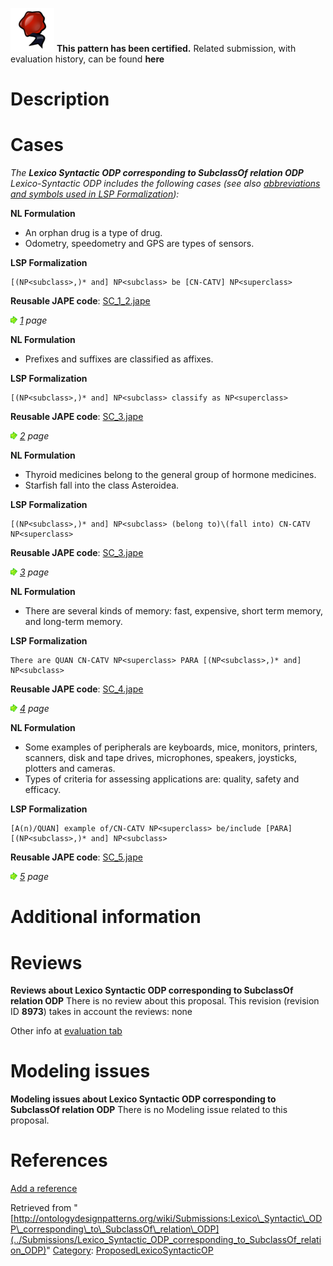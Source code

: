 [![](../images/thumb/b/b5/Certified.png/70px-Certified.png)](../Image/Certified.png "Certified.png") __This pattern has been certified.__
Related submission, with evaluation history, can be found __here__





#  Description


  




#  Cases


_The __Lexico Syntactic ODP corresponding to SubclassOf relation ODP__ Lexico-Syntactic ODP includes the following cases (see also [abbreviations and symbols used in LSP Formalization](../Community/LSPSymbols "Community:LSPSymbols")):_


  






__NL Formulation__



* An orphan drug is a type of drug.
* Odometry, speedometry and GPS are types of sensors.


__LSP Formalization__




```
[(NP<subclass>,)* and] NP<subclass> be [CN-CATV] NP<superclass>

```

__Reusable JAPE code__: [SC\_1\_2.jape](../images/c/c1/SC_1_2.jape "SC 1 2.jape")





[![](../images/thumb/8/87/ArrowRight.gif/11px-ArrowRight.gif)](../Image/ArrowRight.gif "ArrowRight.gif") _[1](../Submissions/Lexico_Syntactic_ODP_corresponding_to_SubclassOf_relation_ODP/1 "Submissions:Lexico Syntactic ODP corresponding to SubclassOf relation ODP/1") page_





__NL Formulation__



* Prefixes and suffixes are classified as affixes.


__LSP Formalization__




```
[(NP<subclass>,)* and] NP<subclass> classify as NP<superclass>

```

__Reusable JAPE code__: [SC\_3.jape](../images/9/90/SC_3.jape "SC 3.jape")





[![](../images/thumb/8/87/ArrowRight.gif/11px-ArrowRight.gif)](../Image/ArrowRight.gif "ArrowRight.gif") _[2](../Submissions/Lexico_Syntactic_ODP_corresponding_to_SubclassOf_relation_ODP/2 "Submissions:Lexico Syntactic ODP corresponding to SubclassOf relation ODP/2") page_





__NL Formulation__



* Thyroid medicines belong to the general group of hormone medicines.
* Starfish fall into the class Asteroidea.


__LSP Formalization__




```
[(NP<subclass>,)* and] NP<subclass> (belong to)\(fall into) CN-CATV NP<superclass>

```

__Reusable JAPE code__: [SC\_3.jape](../images/9/90/SC_3.jape "SC 3.jape")





[![](../images/thumb/8/87/ArrowRight.gif/11px-ArrowRight.gif)](../Image/ArrowRight.gif "ArrowRight.gif") _[3](../Submissions/Lexico_Syntactic_ODP_corresponding_to_SubclassOf_relation_ODP/3 "Submissions:Lexico Syntactic ODP corresponding to SubclassOf relation ODP/3") page_





__NL Formulation__



* There are several kinds of memory: fast, expensive, short term memory, and long-term memory.


__LSP Formalization__




```
There are QUAN CN-CATV NP<superclass> PARA [(NP<subclass>,)* and] NP<subclass>

```

__Reusable JAPE code__: [SC\_4.jape](../images/5/5f/SC_4.jape "SC 4.jape")





[![](../images/thumb/8/87/ArrowRight.gif/11px-ArrowRight.gif)](../Image/ArrowRight.gif "ArrowRight.gif") _[4](../Submissions/Lexico_Syntactic_ODP_corresponding_to_SubclassOf_relation_ODP/4 "Submissions:Lexico Syntactic ODP corresponding to SubclassOf relation ODP/4") page_





__NL Formulation__



* Some examples of peripherals are keyboards, mice, monitors, printers, scanners, disk and tape drives, microphones, speakers, joysticks, plotters and cameras.
* Types of criteria for assessing applications are: quality, safety and efficacy.


__LSP Formalization__




```
[A(n)/QUAN] example of/CN-CATV NP<superclass> be/include [PARA] [(NP<subclass>,)* and] NP<subclass>

```

__Reusable JAPE code__: [SC\_5.jape](../images/d/d5/SC_5.jape "SC 5.jape")





[![](../images/thumb/8/87/ArrowRight.gif/11px-ArrowRight.gif)](../Image/ArrowRight.gif "ArrowRight.gif") _[5](../Submissions/Lexico_Syntactic_ODP_corresponding_to_SubclassOf_relation_ODP/5 "Submissions:Lexico Syntactic ODP corresponding to SubclassOf relation ODP/5") page_



#  Additional information


#  Reviews



__Reviews about Lexico Syntactic ODP corresponding to SubclassOf relation ODP__
There is no review about this proposal.
This revision (revision ID __8973__) takes in account the reviews: none


Other info at [evaluation tab](http://ontologydesignpatterns.org/wiki/index.php?title=Submissions:Lexico_Syntactic_ODP_corresponding_to_SubclassOf_relation_ODP&action=evaluation "http://ontologydesignpatterns.org/wiki/index.php?title=Submissions:Lexico_Syntactic_ODP_corresponding_to_SubclassOf_relation_ODP&action=evaluation")




  




#  Modeling issues



__Modeling issues about Lexico Syntactic ODP corresponding to SubclassOf relation ODP__
There is no Modeling issue related to this proposal.




  




#  References


[Add a reference](index.php@title=Odp%253AAdd_reference&subject=Submissions%253ALexico+Syntactic+ODP+corresponding+to+SubclassOf+relation+ODP.html "http://ontologydesignpatterns.org/wiki/index.php?title=Odp:Add_reference&subject=Submissions%3ALexico+Syntactic+ODP+corresponding+to+SubclassOf+relation+ODP")


  






Retrieved from "[http://ontologydesignpatterns.org/wiki/Submissions:Lexico\_Syntactic\_ODP\_corresponding\_to\_SubclassOf\_relation\_ODP](../Submissions/Lexico_Syntactic_ODP_corresponding_to_SubclassOf_relation_ODP)"
 [Category](http://ontologydesignpatterns.org/wiki/Special:Categories "Special:Categories"): [ProposedLexicoSyntacticOP](../Category/ProposedLexicoSyntacticOP "Category:ProposedLexicoSyntacticOP")